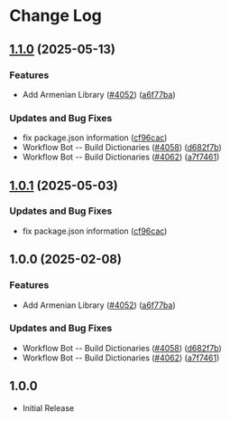 # Change Log

## [1.1.0](https://github.com/ccoveille-forks/cspell-dicts/compare/@cspell/dict-hy@1.0.1...@cspell/dict-hy@1.1.0) (2025-05-13)


### Features

* Add Armenian Library ([#4052](https://github.com/ccoveille-forks/cspell-dicts/issues/4052)) ([a6f77ba](https://github.com/ccoveille-forks/cspell-dicts/commit/a6f77baa4da10c4a45cd5d833ed6b2e0f8d21bf7))


### Updates and Bug Fixes

* fix package.json information ([cf96cac](https://github.com/ccoveille-forks/cspell-dicts/commit/cf96cace738432c4fb006460f5ca0f1b79e38a8b))
* Workflow Bot -- Build Dictionaries ([#4058](https://github.com/ccoveille-forks/cspell-dicts/issues/4058)) ([d682f7b](https://github.com/ccoveille-forks/cspell-dicts/commit/d682f7b14b9a7f10acb31fb782438225fa4bef14))
* Workflow Bot -- Build Dictionaries ([#4062](https://github.com/ccoveille-forks/cspell-dicts/issues/4062)) ([a7f7461](https://github.com/ccoveille-forks/cspell-dicts/commit/a7f74615a64427e63925673ed99d1fd5aa926a3a))

## [1.0.1](https://github.com/streetsidesoftware/cspell-dicts/compare/@cspell/dict-hy@1.0.0...@cspell/dict-hy@1.0.1) (2025-05-03)


### Updates and Bug Fixes

* fix package.json information ([cf96cac](https://github.com/streetsidesoftware/cspell-dicts/commit/cf96cace738432c4fb006460f5ca0f1b79e38a8b))

## 1.0.0 (2025-02-08)


### Features

* Add Armenian Library ([#4052](https://github.com/streetsidesoftware/cspell-dicts/issues/4052)) ([a6f77ba](https://github.com/streetsidesoftware/cspell-dicts/commit/a6f77baa4da10c4a45cd5d833ed6b2e0f8d21bf7))


### Updates and Bug Fixes

* Workflow Bot -- Build Dictionaries ([#4058](https://github.com/streetsidesoftware/cspell-dicts/issues/4058)) ([d682f7b](https://github.com/streetsidesoftware/cspell-dicts/commit/d682f7b14b9a7f10acb31fb782438225fa4bef14))
* Workflow Bot -- Build Dictionaries ([#4062](https://github.com/streetsidesoftware/cspell-dicts/issues/4062)) ([a7f7461](https://github.com/streetsidesoftware/cspell-dicts/commit/a7f74615a64427e63925673ed99d1fd5aa926a3a))

## 1.0.0

- Initial Release

